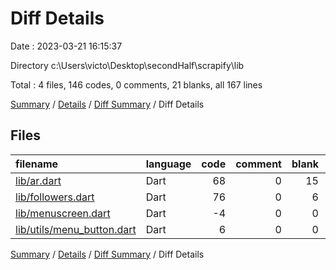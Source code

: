 # Diff Details

Date : 2023-03-21 16:15:37

Directory c:\\Users\\victo\\Desktop\\secondHalf\\scrapify\\lib

Total : 4 files,  146 codes, 0 comments, 21 blanks, all 167 lines

[Summary](results.md) / [Details](details.md) / [Diff Summary](diff.md) / Diff Details

## Files
| filename | language | code | comment | blank | total |
| :--- | :--- | ---: | ---: | ---: | ---: |
| [lib/ar.dart](/lib/ar.dart) | Dart | 68 | 0 | 15 | 83 |
| [lib/followers.dart](/lib/followers.dart) | Dart | 76 | 0 | 6 | 82 |
| [lib/menuscreen.dart](/lib/menuscreen.dart) | Dart | -4 | 0 | 0 | -4 |
| [lib/utils/menu_button.dart](/lib/utils/menu_button.dart) | Dart | 6 | 0 | 0 | 6 |

[Summary](results.md) / [Details](details.md) / [Diff Summary](diff.md) / Diff Details